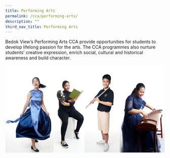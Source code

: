 ```yaml
---
title: Performing Arts
permalink: /cca/performing-arts/
description: ""
third_nav_title: Performing Arts
---
```

Bedok View’s Performing Arts CCA provide opportunities for students to develop lifelong passion for the arts. The CCA programmes also nurture students’ creative expression, enrich social, cultural and historical awareness and build character.

![Performing Arts](/images/Performing%20Arts.png)